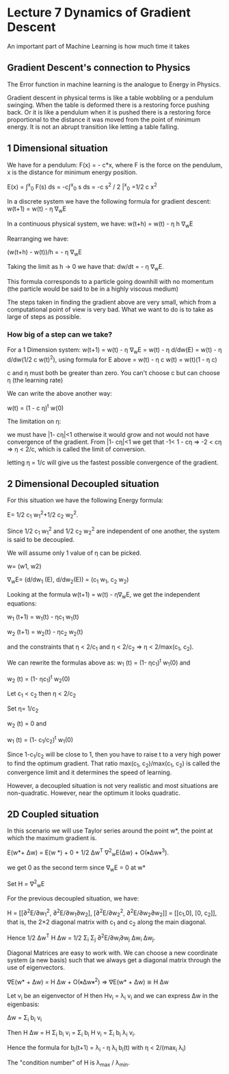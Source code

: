 # Lecture 7 Dynamics of Gradient Descent
An important part of Machine Learning is how much time it takes

## Gradient Descent's connection to Physics
The Error function in machine learning is the analogue to Energy in Physics.

Gradient descent in physical terms is like a table wobbling or a pendulum swinging. When the table is deformed there is a restoring force pushing back. Or it is like a pendulum when it is pushed there is a restoring force proportional to the distance it was moved from the point of minimum energy. 
It is not an abrupt transition like letting a table falling. 


## 1 Dimensional situation
We have for a pendulum:
F(x) = - c*x, where F is the force on the pendulum, x is the distance for minimum energy position. 

E(x) = ∫<sup>x</sup><sub>0</sub> F(s) ds
= -c∫<sup>x</sup><sub>0</sub> s ds
= -c s<sup>2</sup> / 2 |<sup>x</sup><sub>0</sub>
=1/2 c x<sup>2</sup>

In a discrete system we have the following formula for gradient descent:
w(t+1) = w(t) - η ∇<sub>w</sub>E

In a continuous physical system, we have:
w(t+h) = w(t) - η h ∇<sub>w</sub>E

Rearranging we have:

(w(t+h) - w(t))/h = - η ∇<sub>w</sub>E

Taking the limit as h → 0 we have that:
dw/dt = - η ∇<sub>w</sub>E.

This formula corresponds to a particle going downhill with no momentum (the particle would be said to be in a highly viscous medium)

The steps taken in finding the gradient above are very small, which from a computational point of view is very bad. What we want to do is to take as large of steps as possible.


### How big of a step can we take?
For a 1 Dimension system:
w(t+1) = w(t) - η ∇<sub>w</sub>E
= w(t) - η d/dw(E)
= w(t) - η d/dw(1/2 c w(t)<sup>2</sup>), using formula for E above
= w(t) - η c w(t)
= w(t)(1 - η c)

c and η must both be greater than zero. You can't choose c but can choose η (the learning rate)

We can write the above another way:

w(t) = (1 - c η)<sup>t</sup> w(0)

The limitation on η:

we must have |1- cη|<1 otherwise it would grow and not would not have convergence of the gradient.  From |1- cη|<1 we get that
-1< 1 - cη
⇒ -2 < cη
⇒ η < 2/c, which is called the limit of conversion.

letting η = 1/c will give us the fastest possible convergence of the gradient.

## 2 Dimensional Decoupled situation
For this situation we have the following Energy formula:

E= 1/2 c<sub>1</sub> w<sub>1</sub><sup>2</sup>+1/2 c<sub>2</sub> w<sub>2</sub><sup>2</sup>.

Since 1/2 c<sub>1</sub> w<sub>1</sub><sup>2</sup> and 1/2 c<sub>2</sub> w<sub>2</sub><sup>2</sup> are independent of one another, the system is said to be decoupled.

We will assume only 1 value of η can be picked.


w= (w1, w2)

∇<sub>w</sub>E= (d/dw<sub>1</sub> (E), d/dw<sub>2</sub>(E))
= (c<sub>1</sub> w<sub>1</sub>, c<sub>2</sub> w<sub>2</sub>)

Looking at the formula w(t+1) = w(t) - η∇<sub>w</sub>E, we get the independent equations:

w<sub>1</sub> (t+1) = w<sub>1</sub>(t) - ηc<sub>1</sub> w<sub>1</sub>(t)


w<sub>2</sub> (t+1) = w<sub>2</sub>(t) - ηc<sub>2</sub> w<sub>2</sub>(t)

and the constraints that η < 2/c<sub>1</sub> and η < 2/c<sub>2</sub>
⇒ η < 2/max(c<sub>1</sub>, c<sub>2</sub>).

We can rewrite the formulas above as:
w<sub>1</sub> (t) = (1- ηc<sub>1</sub>)<sup>t</sup> w<sub>1</sub>(0) and

w<sub>2</sub> (t) = (1- ηc<sub>1</sub>)<sup>t</sup> w<sub>2</sub>(0)


Let c<sub>1</sub> < c<sub>2</sub> then η < 2/c<sub>2</sub> 

Set η= 1/c<sub>2</sub>

w<sub>2</sub> (t) = 0 and

w<sub>1</sub> (t) = (1- c<sub>1</sub>/c<sub>2</sub>)<sup>t</sup> w<sub>1</sub>(0)

Since 1-c<sub>1</sub>/c<sub>2</sub> will be close to 1, then you have to raise t to a very high power to find the optimum gradient. That ratio max(c<sub>1</sub>, c<sub>2</sub>)/max(c<sub>1</sub>, c<sub>2</sub>) is called the convergence limit and it determines the speed of learning. 

However, a decoupled situation is not very realistic and most situations are non-quadratic. However, near the optimum it looks quadratic.

## 2D Coupled situation
In this scenario we will use Taylor series around the point w*, the point at which the maximum gradient is.

E(w\*+ Δw) = E(w *) + 0 + 1/2 Δw<sup>T</sup> ∇<sup>2</sup><sub>w</sub>E(Δw) + O(⏸Δw⏸<sup>3</sup>).

we get 0 as the second term since ∇<sub>w</sub>E = 0 at w\*

Set H = ∇<sup>2</sup><sub>w</sub>E

For the previous decoupled situation, we have:

H = [[∂<sup>2</sup>E/∂w<sub>1</sub><sup>2</sup>, ∂<sup>2</sup>E/∂w<sub>1</sub>∂w<sub>2</sub>], [∂<sup>2</sup>E/∂w<sub>2</sub><sup>2</sup>, ∂<sup>2</sup>E/∂w<sub>2</sub>∂w<sub>2</sub>]] = [[c<sub>1</sub>,0], [0, c<sub>2</sub>]], that is, the 2×2 diagonal matrix with c<sub>1</sub> and c<sub>2</sub> along the main diagonal.

Hence 1/2 Δw<sup>T</sup> H Δw = 1/2 Σ<sub>i</sub> Σ<sub>j</sub> ∂<sup>2</sup>E/∂w<sub>i</sub>∂w<sub>j</sub> Δw<sub>i</sub> Δw<sub>j</sub>.

Diagonal Matrices are easy to work with. We can choose a new coordinate system (a new basis) such that we always get a diagonal matrix through the use of eigenvectors.

∇E(w\* + Δw) = H Δw + O(⏸Δw⏸<sup>2</sup>)
⇒ ∇E(w\* + Δw) ≅ H Δw

Let v<sub>i</sub> be an eigenvector of H then Hv<sub>i</sub> = λ<sub>i</sub> v<sub>i</sub> and we can express Δw in the eigenbasis:

Δw = Σ<sub>i</sub> b<sub>i</sub> v<sub>i</sub>

Then H Δw = H Σ<sub>i</sub> b<sub>i</sub> v<sub>i</sub> = Σ<sub>i</sub> b<sub>i</sub> H v<sub>i</sub> = Σ<sub>i</sub> b<sub>i</sub> λ<sub>i</sub> v<sub>i</sub>.

Hence the formula for b<sub>i</sub>(t+1) = λ<sub>i</sub> - η λ<sub>i</sub> b<sub>i</sub>(t) with η < 2/(max<sub>i</sub> λ<sub>i</sub>)

The "condition number" of H is λ<sub>max</sub> / λ<sub>min</sub>.
